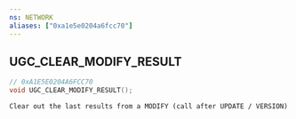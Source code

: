 ```yaml
---
ns: NETWORK
aliases: ["0xa1e5e0204a6fcc70"]
---
```

## UGC_CLEAR_MODIFY_RESULT

```c
// 0xA1E5E0204A6FCC70
void UGC_CLEAR_MODIFY_RESULT();
```

```
Clear out the last results from a MODIFY (call after UPDATE / VERSION)
```
